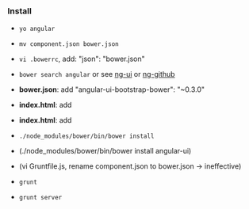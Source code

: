 ### Install

- `yo angular`
- `mv component.json bower.json`
- `vi .bowerrc`, add: "json": "bower.json"

- `bower search angular` or see [ng-ui](http://angular-ui.github.io/bootstrap/) or [ng-github](https://github.com/angular-ui/bootstrap/tree/gh-pages#readme)
- **bower.json**: add "angular-ui-bootstrap-bower": "~0.3.0"
- **index.html**: add <link rel="stylesheet" href="styles/bootstrap-2.3.1/bootstrap.css">
- **index.html**: add <script src="components/angular-ui-bootstrap-bower/ui-bootstrap-tpls.js"></script>

- `./node_modules/bower/bin/bower install`
- (./node_modules/bower/bin/bower install angular-ui)
- (vi Gruntfile.js, rename component.json to bower.json -> ineffective)

- `grunt`
- `grunt server`

 

